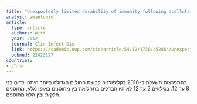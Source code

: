 ```yaml
---
title: "Unexpectedly limited durability of immunity following acellular pertussis vaccination in preadolescents in a North American outbreak"
analyst: amantonio
article:
  type: article
  authors: Witt
  year: 2012
  journal: Clin Infect Dis
  link: https://academic.oup.com/cid/article/54/12/1730/452864/Unexpectedly-Limited-Durability-of-Immunity
  pubmed: 22423127
countries:
- ארה"ב
---
```


בהתפרצות השעלת ב-2010 בקליפורניה קבוצת החולים הגדולה ביותר היתה ילדים בני 8 עד 12. בגילאים 2 עד 12 לא היו הבדלים בתחלואה בין מחוסנים באופן מלא, מחוסנים חלקית ובין הלא מחוסנים.

